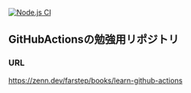 [![Node.js CI](https://github.com/Megafriday/GitHubActions_Study3/actions/workflows/build-and-test.yml/badge.svg)](https://github.com/Megafriday/GitHubActions_Study3/actions/workflows/build-and-test.yml)

## GitHubActionsの勉強用リポジトリ

### URL
https://zenn.dev/farstep/books/learn-github-actions
